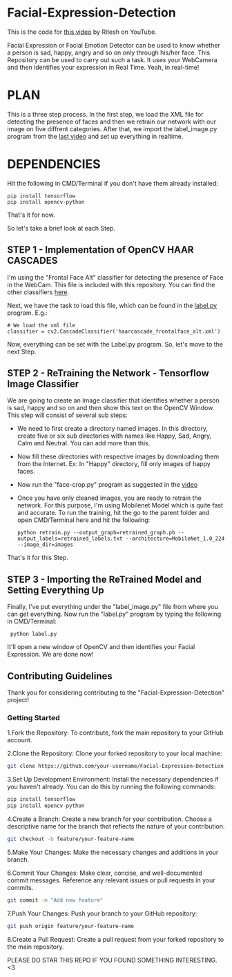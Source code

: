 # Facial-Expression-Detection

This is the code for [this video](https://youtu.be/Dqa-3N8VZbw) by Ritesh on YouTube.

Facial Expression or Facial Emotion Detector can be used to know whether a person is sad, happy, angry and so on only through his/her face. This Repository can be used to carry out such a task. It uses your WebCamera and then identifies your expression in Real Time. Yeah, in real-time!

# PLAN

This is a three step process. In the first step, we load the XML file for detecting the presence of faces and then we retrain our network with our image on five diffrent categories. After that, we import the label_image.py program from the [last video]() and set up everything in realtime.

# DEPENDENCIES

Hit the following in CMD/Terminal if you don't have them already installed:

    pip install tensorflow
    pip install opencv-python
    
That's it for now.

So let's take a brief look at each Step.

## STEP 1 - Implementation of OpenCV HAAR CASCADES

I'm using the "Frontal Face Alt" classifier for detecting the presence of Face in the WebCam. This file is included with this repository. You can find the other classifiers [here](https://github.com/opencv/opencv/tree/master/data/haarcascades).

Next, we have the task to load this file, which can be found in the [label.py](https://github.com/MauryaRitesh/Facial-Expression-Detection/blob/master/label.py) program. E.g.:

    # We load the xml file
    classifier = cv2.CascadeClassifier('haarcascade_frontalface_alt.xml')

Now, everything can be set with the Label.py program. So, let's move to the next Step.

## STEP 2 - ReTraining the Network - Tensorflow Image Classifier

We are going to create an Image classifier that identifies whether a person is sad, happy and so on and then show this text on the OpenCV Window.
This step will consist of several sub steps:

- We need to first create a directory named images. In this directory, create five or six sub directories with names like Happy, Sad, Angry, Calm and Neutral. You can add more than this.
- Now fill these directories with respective images by downloading them from the Internet. Ex: In "Happy" directory, fill only images of happy faces.
- Now run the "face-crop.py" program as suggested in the [video](https://youtu.be/Dqa-3N8VZbw)
- Once you have only cleaned images, you are ready to retrain the network. For this purpose, I'm using Mobilenet Model which is quite fast and accurate. To run the training, hit the go to the parent folder and open CMD/Terminal here and hit the following:

      python retrain.py --output_graph=retrained_graph.pb --output_labels=retrained_labels.txt --architecture=MobileNet_1.0_224 --image_dir=images

That's it for this Step.

## STEP 3 - Importing the ReTrained Model and Setting Everything Up

Finally, I've put everything under the "label_image.py" file from where you can get everything.
Now run the "label.py" program by typing the following in CMD/Terminal:
      
     python label.py
     
It'll open a new window of OpenCV and then identifies your Facial Expression.
We are done now!

## Contributing Guidelines
Thank you for considering contributing to the "Facial-Expression-Detection" project!
### Getting Started

1.Fork the Repository: To contribute, fork the main repository to your GitHub account.

2.Clone the Repository: Clone your forked repository to your local machine:

```bash
git clone https://github.com/your-username/Facial-Expression-Detection.git
```
3.Set Up Development Environment: Install the necessary dependencies if you haven't already. You can do this by running the following commands:
```python
pip install tensorflow
pip install opencv-python
```
4.Create a Branch: Create a new branch for your contribution. Choose a descriptive name for the branch that reflects the nature of your contribution.
```bash
git checkout -b feature/your-feature-name
```
5.Make Your Changes: Make the necessary changes and additions in your branch.

6.Commit Your Changes: Make clear, concise, and well-documented commit messages. Reference any relevant issues or pull requests in your commits.

```bash
git commit -m "Add new feature"
```
7.Push Your Changes: Push your branch to your GitHub repository:

```bash
git push origin feature/your-feature-name
```
8.Create a Pull Request: Create a pull request from your forked repository to the main repository. 


PLEASE DO STAR THIS REPO IF YOU FOUND SOMETHING INTERESTING. <3
